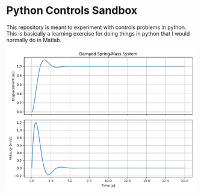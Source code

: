 # Python Controls Sandbox
This repository is meant to experiment with controls problems in python. This is basically a learning exercise for doing things in python that I would normally do in Matlab.

![Figure not found](Figure_1.png)
